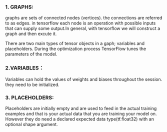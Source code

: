 ### 1. GRAPHS:
graphs are sets of connected nodes (vertices). the connections are referred to as edges. in tensorflow each node is an operation with possible inputs that can supply some output.In general, with tensorflow we will construct a graph and then excute it.

There are two main types of tensor objects in a gaph; variables and placeholders.
During the optimization process TensorFlow tunes the parameters of the model.

### 2.VARIABLES：
Variables can hold the values of weights and biases throughout the session. they need to be initialized.
### 3. PLACEHOLDERS:
Placeholders are initially empty and are used to feed in the actual training examples and that is your actual data that you are training your model on. However they do need a declared expected data type(tf.float32) with an optional shape argument.
